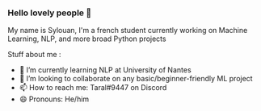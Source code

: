 ### Hello lovely people 👋

My name is Sylouan, I'm a french student currently working on Machine Learning, NLP, and more broad Python projects

Stuff about me : 

- 🌱 I’m currently learning NLP at University of Nantes
- 👯 I’m looking to collaborate on any basic/beginner-friendly ML project
- 📫 How to reach me: Taral#9447 on Discord
- 😄 Pronouns: He/him

